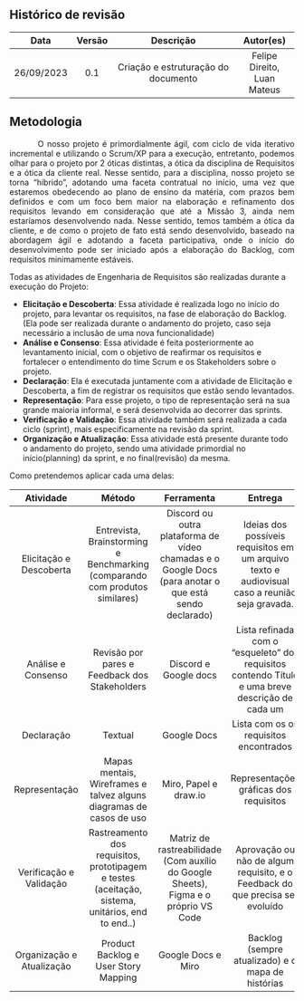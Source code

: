 ## Histórico de revisão

|    Data    | Versão |                     Descrição                      |                                Autor(es)                                 |
| :--------: | :----: | :------------------------------------------------: | :----------------------------------------------------------------------: |
| 26/09/2023 |  0.1   |        Criação e estruturação do documento         | Felipe Direito, </br> Luan Mateus |

## Metodologia

<p style="text-indent: 50px;text-align: justify;"> O nosso projeto é primordialmente ágil, com ciclo de vida iterativo incremental e utilizando o Scrum/XP para a execução, entretanto, podemos olhar para o projeto por 2 óticas distintas, a ótica da disciplina de Requisitos e a ótica da cliente real. Nesse sentido, para a disciplina, nosso projeto se torna “híbrido”, adotando uma faceta contratual no início, uma vez que estaremos obedecendo ao plano de ensino da matéria, com prazos bem definidos e com um foco bem maior na elaboração e refinamento dos requisitos levando em consideração que até a Missão 3, ainda nem estaríamos desenvolvendo nada. Nesse sentido, temos também a ótica da cliente, e de como o projeto de fato está sendo desenvolvido, baseado na abordagem ágil e adotando a faceta participativa, onde o início do desenvolvimento pode ser iniciado após a elaboração do Backlog, com requisitos minimamente estáveis.
</p>

Todas as atividades de Engenharia de Requisitos são realizadas durante a execução do Projeto:

- **Elicitação e Descoberta**: Essa atividade é realizada logo no início do projeto, para levantar os requisitos, na fase de elaboração do Backlog. (Ela pode ser realizada durante o andamento do projeto, caso seja necessário a inclusão de uma nova funcionalidade)
- **Análise e Consenso**: Essa atividade é feita posteriormente ao levantamento inicial, com o objetivo de reafirmar os requisitos e fortalecer o entendimento do time Scrum e os Stakeholders sobre o projeto.
- **Declaração**: Ela é executada juntamente com a atividade de Elicitação e Descoberta, a fim de registrar os requisitos que estão sendo levantados.
- **Representação**: Para esse projeto, o tipo de representação será na sua grande maioria informal, e será desenvolvida ao decorrer das sprints.
- **Verificação e Validação**: Essa atividade também será realizada a cada ciclo (sprint), mais especificamente na revisão da sprint. 
- **Organização e Atualização**: Essa atividade está presente durante todo o andamento do projeto, sendo uma atividade primordial no início(planning) da sprint, e no final(revisão) da mesma.

Como pretendemos aplicar cada uma delas:

|    Atividade    | Método |                     Ferramenta                      |                                Entrega                                 |
| :--------: | :----: | :------------------------------------------------: | :----------------------------------------------------------------------: |
| Elicitação e Descoberta |  Entrevista, Brainstorming e Benchmarking (comparando com produtos similares)  |        Discord ou outra plataforma de vídeo chamadas e o Google Docs (para anotar o que está sendo declarado)         | Ideias dos possíveis requisitos em um arquivo texto e audiovisual caso a reunião seja gravada. |
| Análise e Consenso |  Revisão por pares e Feedback dos Stakeholders   |        Discord e Google docs         | Lista refinada com o “esqueleto” dos requisitos contendo Título e uma breve descrição de cada um |
| Declaração |  Textual   |        Google Docs  | Lista com os os requisitos encontrados |
| Representação |  Mapas mentais, Wireframes e talvez alguns diagramas de casos de uso   |        Miro, Papel e draw.io         | Representações gráficas dos requisitos |
| Verificação e Validação |  Rastreamento dos requisitos, prototipagem e testes (aceitação, sistema, unitários, end to end..)   |        Matriz de rastreabilidade (Com auxílio do Google Sheets), Figma e o próprio VS Code         | Aprovação ou não de algum requisito, e o Feedback do que precisa ser evoluído |
| Organização e Atualização |  Product Backlog e User Story Mapping   |        Google Docs e Miro         | Backlog (sempre atualizado) e o mapa de histórias |